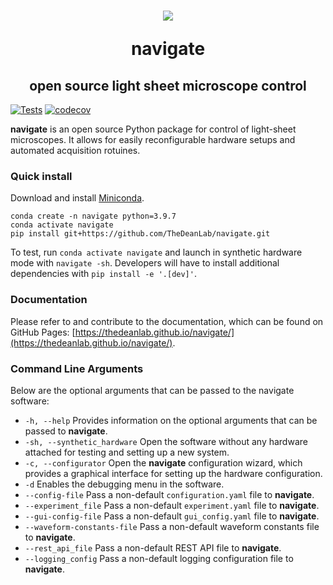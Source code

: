 <h1 align="center">
<img src="https://github.com/TheDeanLab/navigate/blob/develop/src/navigate/view/icon/mic.ico?raw=true" />

navigate
<h2 align="center">
	open source light sheet microscope control
</h2>
</h1>


[![Tests](https://github.com/TheDeanLab/navigate/actions/workflows/push_checks.yaml/badge.svg)](https://github.com/TheDeanLab/navigate/actions/workflows/push_checks.yaml)
[![codecov](https://codecov.io/gh/TheDeanLab/navigate/branch/develop/graph/badge.svg?token=270RFSZGG5)](https://codecov.io/gh/TheDeanLab/navigate)

**navigate** is an open source Python package for control of light-sheet microscopes.
It allows for easily reconfigurable hardware setups and automated acquisition rotuines.

### Quick install

Download and install [Miniconda](https://docs.conda.io/en/latest/miniconda.html#latest-miniconda-installer-links).

```
conda create -n navigate python=3.9.7
conda activate navigate
pip install git+https://github.com/TheDeanLab/navigate.git
```

To test, run `conda activate navigate` and launch in synthetic hardware mode with `navigate
-sh`. Developers will have to install additional dependencies with
`pip install -e '.[dev]'`.
### Documentation
Please refer to and contribute to the documentation, which can be found on GitHub Pages: [https://thedeanlab.github.io/navigate/](https://thedeanlab.github.io/navigate/).

### Command Line Arguments

Below are the optional arguments that can be passed to the navigate software:

- `-h, --help`
  Provides information on the optional arguments that can be passed to **navigate**.
- `-sh, --synthetic_hardware`
  Open the software without any hardware attached for testing
  and setting up a new system.
- `-c, --configurator`
  Open the **navigate** configuration wizard, which provides a
  graphical interface for setting up the hardware configuration.
- `-d`
  Enables the debugging menu in the software.
- `--config-file`
  Pass a non-default `configuration.yaml` file to **navigate**.
- `--experiment_file`
  Pass a non-default `experiment.yaml` file to **navigate**.
- `--gui-config-file`
  Pass a non-default `gui_config.yaml` file to **navigate**.
- `--waveform-constants-file`
  Pass a non-default waveform constants file to **navigate**.
- `--rest_api_file`
  Pass a non-default REST API file to **navigate**.
- `--logging_config`
  Pass a non-default logging configuration file to **navigate**.
